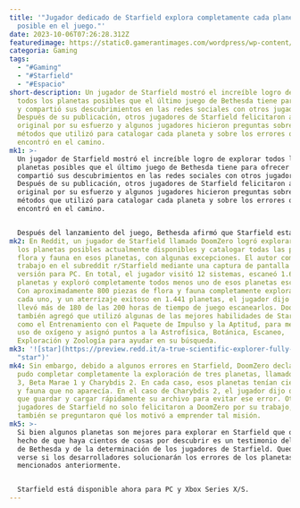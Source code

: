 ```yaml
---
title: '"Jugador dedicado de Starfield explora completamente cada planeta
  posible en el juego."'
date: 2023-10-06T07:26:28.312Z
featuredimage: https://static0.gamerantimages.com/wordpress/wp-content/uploads/2023/10/starfield-player-fully-surveys-nearly-every-planet.jpg?q=50&fit=contain&w=1140&h=&dpr=1.5
categoria: Gaming
tags:
  - "#Gaming"
  - "#Starfield"
  - "#Espacio"
short-description: Un jugador de Starfield mostró el increíble logro de explorar
  todos los planetas posibles que el último juego de Bethesda tiene para ofrecer
  y compartió sus descubrimientos en las redes sociales con otros jugadores.
  Después de su publicación, otros jugadores de Starfield felicitaron al autor
  original por su esfuerzo y algunos jugadores hicieron preguntas sobre los
  métodos que utilizó para catalogar cada planeta y sobre los errores que
  encontró en el camino.
mk1: >-
  Un jugador de Starfield mostró el increíble logro de explorar todos los
  planetas posibles que el último juego de Bethesda tiene para ofrecer y
  compartió sus descubrimientos en las redes sociales con otros jugadores.
  Después de su publicación, otros jugadores de Starfield felicitaron al autor
  original por su esfuerzo y algunos jugadores hicieron preguntas sobre los
  métodos que utilizó para catalogar cada planeta y sobre los errores que
  encontró en el camino.


  Después del lanzamiento del juego, Bethesda afirmó que Starfield está diseñado para ser jugado durante mucho tiempo. Sin embargo, esto no ha impedido que los jugadores pongan a prueba los límites del juego. Entre la historia y la gran cantidad de planetas, flora, fauna y criaturas para ver y descubrir, los esfuerzos de los jugadores han respaldado la afirmación de Bethesda mientras intentan averiguar cuánto tiempo les llevó lograr sus objetivos. Sin embargo, un jugador de Starfield fue más allá con su esfuerzo y logró catalogar y explorar todos los planetas posibles que pudo.
mk2: En Reddit, un jugador de Starfield llamado DoomZero logró explorar todos
  los planetas posibles actualmente disponibles y catalogar todas las piezas de
  flora y fauna en esos planetas, con algunas excepciones. El autor compartió su
  trabajo en el subreddit r/Starfield mediante una captura de pantalla de la
  versión para PC. En total, el jugador visitó 12 sistemas, escaneó 1.695
  planetas y exploró completamente todos menos uno de esos planetas escaneados.
  Con aproximadamente 800 piezas de flora y fauna completamente exploradas en
  cada uno, y un aterrizaje exitoso en 1.441 planetas, el jugador dijo que les
  llevó más de 180 de las 200 horas de tiempo de juego escanearlos. DoomZero
  también agregó que utilizó algunas de las mejores habilidades de Starfield,
  como el Entrenamiento con el Paquete de Impulso y la Aptitud, para mejorar el
  uso de oxígeno y asignó puntos a la Astrofísica, Botánica, Escaneo,
  Exploración y Zoología para ayudar en su búsqueda.
mk3: '![star](https://preview.redd.it/a-true-scientific-explorer-fully-surveyed-every-planet-v0-qkoxa7q3g1sb1.png?width=1080&crop=smart&auto=webp&s=b7e664111c462db509666bd8c9ffc72f1534b6c3
  "star")'
mk4: Sin embargo, debido a algunos errores en Starfield, DoomZero declaró que no
  pudo completar completamente la exploración de tres planetas, llamados Masada
  3, Beta Marae 1 y Charybdis 2. En cada caso, esos planetas tenían cierta flora
  y fauna que no aparecía. En el caso de Charybdis 2, el jugador dijo que tuvo
  que guardar y cargar rápidamente su archivo para evitar ese error. Otros
  jugadores de Starfield no solo felicitaron a DoomZero por su trabajo, sino que
  también se preguntaron qué los motivó a emprender tal misión.
mk5: >-
  Si bien algunos planetas son mejores para explorar en Starfield que otros, el
  hecho de que haya cientos de cosas por descubrir es un testimonio del trabajo
  de Bethesda y de la determinación de los jugadores de Starfield. Queda por
  verse si los desarrolladores solucionarán los errores de los planetas
  mencionados anteriormente.


  Starfield está disponible ahora para PC y Xbox Series X/S.
---
```

